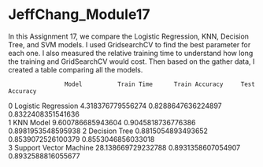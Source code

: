 # JeffChang_Module17
In this Assignment 17, we compare the Logistic Regression, KNN, Decision Tree, and SVM models.  I used GridsearchCV to find the best parameter for each one.  I also measured the relative training time to understand how long 
the training and GridSearchCV would cost.  Then based on the gather data, I created a table comparing all the models.  

                    Model          Train Time      Train Accuracy     Test Accuracy 
0     Logistic Regression   4.318376779556274  0.8288647636224897   0.8322408351541636  
1               KNN Model   9.600786685943604  0.9045818736776386   0.8981953548595938 
2           Decision Tree  0.8815054893493652  0.8539072526100379   0.8553046856033018  
3  Support Vector Machine  28.138669729232788  0.8931358607054907   0.8932588816055677  

 
